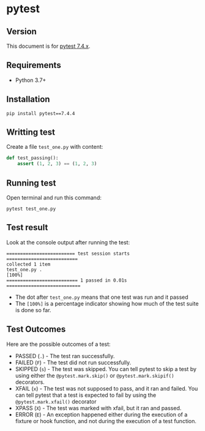 # pytest

## Version

This document is for [pytest 7.4.x](https://docs.pytest.org/en/7.4.x/contents.html).


## Requirements

- Python 3.7+


## Installation

```shell
pip install pytest==7.4.4
```


## Writting test

Create a file `test_one.py` with content:
```py
def test_passing():
    assert (1, 2, 3) == (1, 2, 3)
```

## Running test

Open terminal and run this command:
```shell
pytest test_one.py
```

## Test result

Look at the console output after running the test:
```
========================= test session starts ========================== 
collected 1 item
test_one.py .                                                    [100%]
========================== 1 passed in 0.01s ===========================
```

- The dot after `test_one.py` means that one test was run and it passed
- The `[100%]` is a percentage indicator showing how much of the test suite is done so far.


## Test Outcomes

Here are the possible outcomes of a test:
- PASSED (`.`) - The test ran successfully.
- FAILED (`F`) - The test did not run successfully.
- SKIPPED (`s`) - The test was skipped. You can tell pytest to skip a test by using either the `@pytest.mark.skip()` or `@pytest.mark.skipif()` decorators.
- XFAIL (`x`) - The test was not supposed to pass, and it ran and failed. You can tell pytest that a test is expected to fail by using the `@pytest.mark.xfail()` decorator
- XPASS (`X`) - The test was marked with xfail, but it ran and passed.
- ERROR (`E`) - An exception happened either during the execution of a fixture or hook function, and not during the execution of a test function.